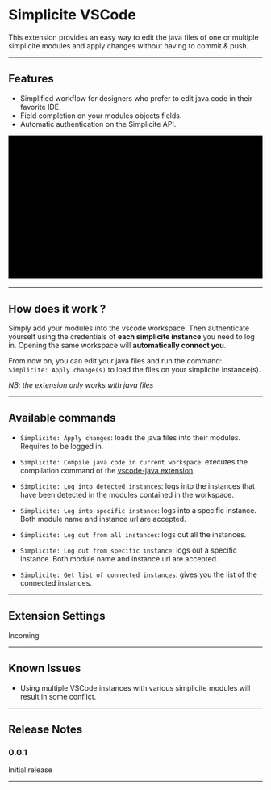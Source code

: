 # Simplicite VSCode

This extension provides an easy way to edit the java files of one or multiple simplicite modules and apply changes without having to commit & push.

---

## Features
- Simplified workflow for designers who prefer to edit java code in their favorite IDE.
- Field completion on your modules objects fields.
- Automatic authentication on the Simplicite API.

![login-apply](images/login-apply.gif)

---

## How does it work ?

Simply add your modules into the vscode workspace. Then authenticate yourself using the credentials of **each simplicite instance** you need to log in.
Opening the same workspace will **automatically connect you**.

From now on, you can edit your java files and run the command: `Simplicite: Apply change(s)` to load the files on your simplicite instance(s).

*NB: the extension only works with java files*

---

## Available commands
* `Simplicite: Apply changes`: loads the java files into their modules. Requires to be logged in.
* `Simplicite: Compile java code in current workspace`: executes the compilation command of the [vscode-java extension](https://github.com/redhat-developer/vscode-java).
* `Simplicite: Log into detected instances`: logs into the instances that have been detected in the modules contained in the workspace.
* `Simplicite: Log into specific instance`: logs into a specific instance. Both module name and instance url are accepted.
* `Simplicite: Log out from all instances`: logs out all the instances.
* `Simplicite: Log out from specific instance`: logs out a specific instance. Both module name and instance url are accepted. 

* `Simplicite: Get list of connected instances`: gives you the list of the connected instances.


---

## Extension Settings

Incoming

---

## Known Issues

* Using multiple VSCode instances with various simplicite modules will result in some conflict.

---

## Release Notes

### 0.0.1

Initial release

---
